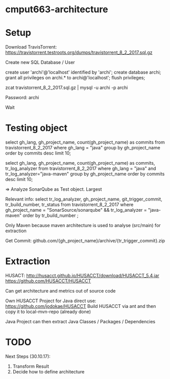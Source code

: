 # cmput663-architecture

# Setup

Download TravisTorrent: https://travistorrent.testroots.org/dumps/travistorrent_8_2_2017.sql.gz

Create new SQL Database / User

create user 'archi'@'localhost' identified by 'archi';
create database archi;
grant all privileges on archi.* to archi@'localhost';
flush privileges;

zcat travistorrent_8_2_2017.sql.gz | mysql -u archi -p archi

Password: archi

Wait


# Testing object

select gh_lang, gh_project_name, count(gh_project_name) as commits from travistorrent_8_2_2017 where gh_lang = "java" group by gh_project_name order by commits desc limit 10;

select gh_lang, gh_project_name, count(gh_project_name) as commits, tr_log_analyzer from travistorrent_8_2_2017 where gh_lang = "java" and tr_log_analyzer="java-maven" group by gh_project_name order by commits desc limit 10;

=> Analyze SonarQube as Test object. Largest

Relevant info:
select tr_log_analyzer, gh_project_name, git_trigger_commit, tr_build_number, tr_status from travistorrent_8_2_2017 where gh_project_name = "SonarSource/sonarqube" && tr_log_analyzer = "java-maven" order by tr_build_number ;


Only Maven because maven architecture is used to analyse (src/main) for extraction

Get Commit: github.com/{gh_project_name}/archive/{tr_trigger_commit}.zip


# Extraction 

HUSACT: http://husacct.github.io/HUSACCT/download/HUSACCT_5.4.jar
https://github.com/HUSACCT/HUSACCT

Can get architecture and metrics out of source code


Own HUSACCT Project for Java direct use: https://github.com/jodokae/HUSACCT
Build HUSACCT via ant and then copy it to local-mvn-repo (already done)

Java Project can then extract Java Classes / Packages / Dependencies


# TODO

Next Steps (30.10.17):

1. Transform Result
2. Decide how to define architecture
